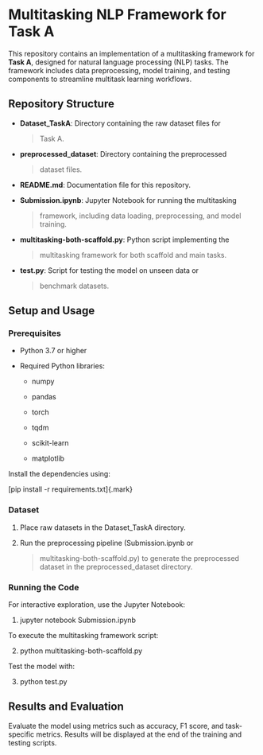 # **Multitasking NLP Framework for Task A**

This repository contains an implementation of a multitasking framework
for **Task A**, designed for natural language processing (NLP) tasks.
The framework includes data preprocessing, model training, and testing
components to streamline multitask learning workflows.

## **Repository Structure**

-   **Dataset_TaskA**: Directory containing the raw dataset files for
    > Task A.

-   **preprocessed_dataset**: Directory containing the preprocessed
    > dataset files.

-   **README.md**: Documentation file for this repository.

-   **Submission.ipynb**: Jupyter Notebook for running the multitasking
    > framework, including data loading, preprocessing, and model
    > training.

-   **multitasking-both-scaffold.py**: Python script implementing the
    > multitasking framework for both scaffold and main tasks.

-   **test.py**: Script for testing the model on unseen data or
    > benchmark datasets.

## 

## **Setup and Usage**

### **Prerequisites**

-   Python 3.7 or higher

-   Required Python libraries:

    -   numpy

    -   pandas

    -   torch

    -   tqdm

    -   scikit-learn

    -   matplotlib

Install the dependencies using:

[pip install -r requirements.txt]{.mark}

### **Dataset**

1.  Place raw datasets in the Dataset_TaskA directory.

2.  Run the preprocessing pipeline (Submission.ipynb or
    > multitasking-both-scaffold.py) to generate the preprocessed
    > dataset in the preprocessed_dataset directory.

### **Running the Code**

For interactive exploration, use the Jupyter Notebook:

1.  jupyter notebook Submission.ipynb

To execute the multitasking framework script:

2.  python multitasking-both-scaffold.py

Test the model with:

3.  python test.py

## **Results and Evaluation**

Evaluate the model using metrics such as accuracy, F1 score, and
task-specific metrics. Results will be displayed at the end of the
training and testing scripts.
